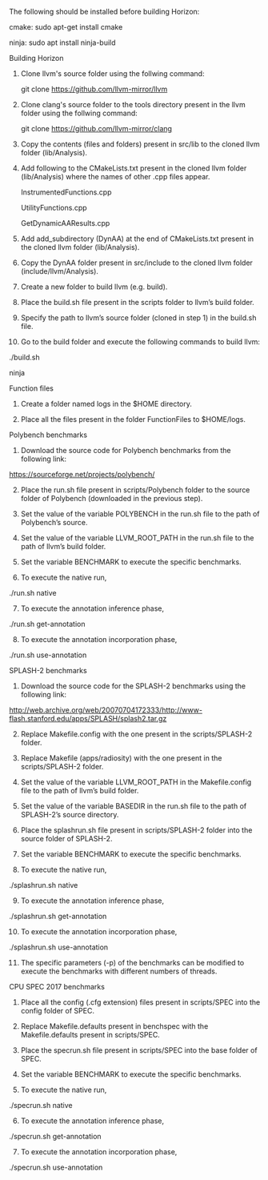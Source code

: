 The following should be installed before building Horizon:

cmake: sudo apt-get install cmake

ninja: sudo apt install ninja-build

Building Horizon

1) Clone llvm's source folder using the follwing command:

   git clone https://github.com/llvm-mirror/llvm

2) Clone clang's source folder to the tools directory present in the llvm folder using the follwing command:

   git clone https://github.com/llvm-mirror/clang

3) Copy the contents (files and folders) present in src/lib to the cloned llvm folder (lib/Analysis). 

4) Add following to the CMakeLists.txt present in the cloned llvm folder (lib/Analysis) where the names of other .cpp files appear.
   
   InstrumentedFunctions.cpp
   
   UtilityFunctions.cpp
   
   GetDynamicAAResults.cpp 

5) Add add_subdirectory (DynAA) at the end of CMakeLists.txt present in the cloned llvm folder (lib/Analysis).

6) Copy the DynAA folder present in src/include to the cloned llvm folder (include/llvm/Analysis).

7) Create a new folder to build llvm (e.g. build).

8) Place the build.sh file present in the scripts folder to llvm’s build folder.

9) Specify the path to llvm’s source folder (cloned in step 1) in the build.sh file.

10) Go to the build folder and execute the following commands to build llvm:

./build.sh

ninja


Function files

1) Create a folder named logs in the $HOME directory.

2) Place all the files present in the folder FunctionFiles to $HOME/logs.


Polybench benchmarks

1) Download the source code for Polybench benchmarks from the following link:

https://sourceforge.net/projects/polybench/

2) Place the run.sh file present in scripts/Polybench folder to the source folder of Polybench (downloaded in the previous step).

3) Set the value of the variable POLYBENCH in the run.sh file to the path of Polybench’s source.

4) Set the value of the variable LLVM_ROOT_PATH in the run.sh file to the path of llvm’s build folder.

5) Set the variable BENCHMARK to execute the specific benchmarks.

6) To execute the native run,

./run.sh native

7) To execute the annotation inference phase,

./run.sh get-annotation

8) To execute the annotation incorporation phase,

./run.sh use-annotation


SPLASH-2 benchmarks

1) Download the source code for the SPLASH-2 benchmarks using the following link:

http://web.archive.org/web/20070704172333/http://www-flash.stanford.edu/apps/SPLASH/splash2.tar.gz

2) Replace Makefile.config with the one present in the scripts/SPLASH-2 folder. 

3) Replace Makefile (apps/radiosity) with the one present in the scripts/SPLASH-2 folder. 

4) Set the value of the variable LLVM_ROOT_PATH in the Makefile.config file to the path of llvm’s build folder.

5) Set the value of the variable BASEDIR in the run.sh file to the path of SPLASH-2’s source directory.

6) Place the splashrun.sh file present in scripts/SPLASH-2 folder into the source folder of SPLASH-2.

7) Set the variable BENCHMARK to execute the specific benchmarks.

8) To execute the native run,

./splashrun.sh native

9) To execute the annotation inference phase,

./splashrun.sh get-annotation

10) To execute the annotation incorporation phase,

./splashrun.sh use-annotation

11) The specific parameters (-p) of the benchmarks can be modified to execute the benchmarks with different numbers of threads.


CPU SPEC 2017 benchmarks

1) Place all the config (.cfg extension) files present in scripts/SPEC into the config folder of SPEC.

2) Replace Makefile.defaults present in benchspec with the Makefile.defaults present in scripts/SPEC.

3) Place the specrun.sh file present in scripts/SPEC into the base folder of SPEC.

4) Set the variable BENCHMARK to execute the specific benchmarks.

5) To execute the native run,

./specrun.sh native

6) To execute the annotation inference phase,

./specrun.sh get-annotation

7) To execute the annotation incorporation phase,

./specrun.sh use-annotation

